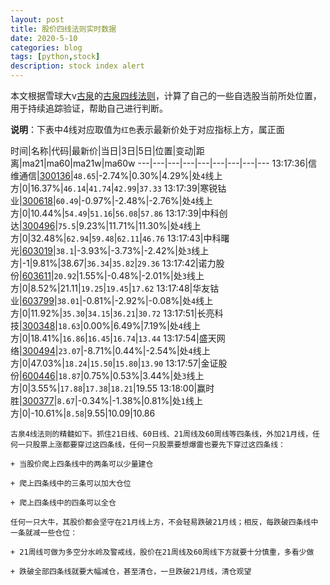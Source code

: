 ```yaml
---
layout: post
title: 股价四线法则实时数据
date: 2020-5-10
categories: blog
tags: [python,stock]
description: stock index alert
---
```



本文根据雪球大v[古泉](https://xueqiu.com/u/7148646888)的[古泉四线法则](https://xueqiu.com/7148646888/130498192)，计算了自己的一些自选股当前所处位置，用于持续追踪验证，帮助自己进行判断。

**说明**：下表中4线对应取值为`红色`表示最新价处于对应指标上方，属正面

时间|名称|代码|最新价|当日|3日|5日|位置|变动|距离|ma21|ma60|ma21w|ma60w
---|---|---|---|---|---|---|---|---
13:17:36|信维通信|[300136](https://xueqiu.com/S/SZ300136)|`48.65`|-2.74%|0.30%|4.29%|处`4`线上方|0|16.37%|`46.14`|`41.74`|`42.99`|`37.33`
13:17:39|寒锐钴业|[300618](https://xueqiu.com/S/SZ300618)|`60.49`|-0.97%|-2.48%|-2.76%|处`4`线上方|0|10.44%|`54.49`|`51.16`|`56.08`|`57.86`
13:17:39|中科创达|[300496](https://xueqiu.com/S/SZ300496)|`75.5`|9.23%|11.71%|11.30%|处`4`线上方|0|32.48%|`62.94`|`59.48`|`62.11`|`46.76`
13:17:43|中科曙光|[603019](https://xueqiu.com/S/SH603019)|`38.1`|-3.93%|-3.73%|-2.42%|处`3`线上方|-1|9.81%|38.67|`36.34`|`35.82`|`29.36`
13:17:42|诺力股份|[603611](https://xueqiu.com/S/SH603611)|`20.92`|1.55%|-0.48%|-2.01%|处`3`线上方|0|8.52%|21.11|`19.25`|`19.45`|`17.62`
13:17:48|华友钴业|[603799](https://xueqiu.com/S/SH603799)|`38.01`|-0.81%|-2.92%|-0.08%|处`4`线上方|0|11.92%|`35.30`|`34.15`|`36.21`|`30.72`
13:17:51|长亮科技|[300348](https://xueqiu.com/S/SZ300348)|`18.63`|0.00%|6.49%|7.19%|处`4`线上方|0|18.41%|`16.86`|`16.45`|`16.74`|`13.44`
13:17:54|盛天网络|[300494](https://xueqiu.com/S/SZ300494)|`23.07`|-8.71%|0.44%|-2.54%|处`4`线上方|0|47.03%|`18.24`|`15.50`|`15.80`|`13.90`
13:17:57|金证股份|[600446](https://xueqiu.com/S/SH600446)|`18.87`|0.75%|0.53%|3.44%|处`3`线上方|0|3.55%|`17.88`|`17.38`|`18.21`|19.55
13:18:00|赢时胜|[300377](https://xueqiu.com/S/SZ300377)|`8.67`|-0.34%|-1.38%|0.81%|处`1`线上方|0|-10.61%|`8.58`|9.55|10.09|10.86

```
古泉4线法则的精髓如下。抓住21日线、60日线、21周线及60周线等四条线，外加21月线，任何一只股票上涨都要穿过这四条线，任何一只股票要想爆雷也要先下穿过这四条线：

+ 当股价爬上四条线中的两条可以少量建仓

+ 爬上四条线中的三条可以加大仓位

+ 爬上四条线中的四条可以全仓

任何一只大牛，其股价都会坚守在21月线上方，不会轻易跌破21月线；相反，每跌破四条线中一条就减一些仓位：

+ 21周线可做为多空分水岭及警戒线，股价在21周线及60周线下方就要十分慎重，多看少做

+ 跌破全部四条线就要大幅减仓，甚至清仓，一旦跌破21月线，清仓观望
```